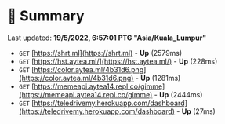 # 📖 Summary
Last updated: **19/5/2022, 6:57:01 PTG "Asia/Kuala_Lumpur"**

- `GET` [https://shrt.ml](https://shrt.ml) - **Up** (2579ms)
- `GET` [https://hst.aytea.ml/](https://hst.aytea.ml/) - **Up** (228ms)
- `GET` [https://color.aytea.ml/4b31d6.png](https://color.aytea.ml/4b31d6.png) - **Up** (1281ms)
- `GET` [https://memeapi.aytea14.repl.co/gimme](https://memeapi.aytea14.repl.co/gimme) - **Up** (2444ms)
- `GET` [https://teledrivemy.herokuapp.com/dashboard](https://teledrivemy.herokuapp.com/dashboard) - **Up** (27ms)

